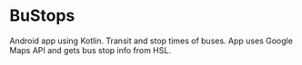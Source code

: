 # BuStops

Android app using Kotlin. Transit and stop times of buses.
App uses Google Maps API and gets bus stop info from HSL.

